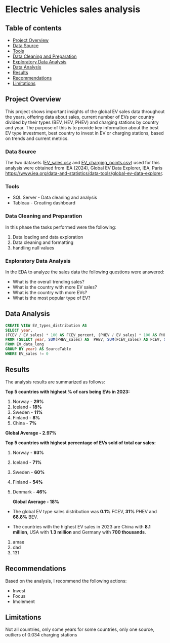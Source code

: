 # Electric Vehicles sales analysis

## Table of contents

- [Project Overview](#project-overview)
- [Data Source](#data-source)
- [Tools](#tools)
- [Data Cleaning and Preparation](#data-cleaning-and-preparation)
- [Exploratory Data Analysis](#exploratory-data-analysis)
- [Data Analysis](#data-analysis)
- [Results](#results)
- [Recommendations](#recommendations)
- [Limitations](#limitations)

## Project Overview 

This project shows important insights of the global EV sales data throughout the years, offering data about sales, current number of EVs per country divided by their types (BEV, HEV, PHEV) and charging stations by country and year. The purpose of this is to provide key information about the best EV type investment, best country to invest in EV or charging stations, based on trends and current metrics.

### Data Source

The two datasets ([EV_sales.csv](https://github.com/diegoislasm/Data_projects/blob/main/EV_sales.csv) and [EV_charging_points.csv](https://github.com/diegoislasm/Data_projects/blob/main/EV_charging_points.csv)) used for this analysis were obtained from IEA (2024), Global EV Data Explorer, IEA, Paris https://www.iea.org/data-and-statistics/data-tools/global-ev-data-explorer.

### Tools

- SQL Server - Data cleaning and analysis
- Tableau - Creating dashboard

### Data Cleaning and Preparation

In this phase  the tasks performed were the following:

1. Data loading and data exploration
2. Data cleaning and formatting
3. handling null values

### Exploratory Data Analysis

In the EDA to analyze the sales data the following questions were answered:

- What is the overall trending sales?
- What is the country with more EV sales?
- What is the country with more EVs?
- What is the most popular type of EV?

## Data Analysis

```sql
CREATE VIEW EV_types_distribution AS
SELECT year, 
(FCEV / EV_sales) * 100 AS FCEV_percent, (PHEV / EV_sales) * 100 AS PHEV_percent, (BEV / EV_sales) * 100 AS BEV_percent
FROM (SELECT year, SUM(PHEV_sales) AS  PHEV, SUM(FCEV_sales) AS FCEV, SUM(BEV_sales) AS BEV, (SUM(PHEV_sales) + SUM(FCEV_sales) + SUM(BEV_sales)) AS EV_sales
FROM EV_data_long
GROUP BY year) AS SourceTable
WHERE EV_sales != 0
```

## Results

The analysis results are summarized as follows:

**Top 5 countries with highest % of cars being EVs in 2023:**
1. Norway - **29%**
2. Iceland - **18%**
3. Sweden - **11%**
4. Finland - **8%**
5. China - **7%**

  **Global Average - 2.97%**


**Top 5 countries with highest percentage of EVs sold of total car sales:**
1. Norway - **93%**
2. Iceland - **71%**
3. Sweden - **60%**
4. Finland - **54%**
5. Denmark - **46%**

   **Global Average - 18%**
  
- The global EV type sales distribution was **0.1%** FCEV, **31%** PHEV and **68.8%** BEV.

- The countries with the highest EV sales in 2023 are China with **8.1 million**, USA with **1.3 million** and Germany with **700 thousands**.

1. amae
2. dad
3. 131

## Recommendations

Based on the analysis, I recommend the following actions:
- Invest
- Focus
- Imolement

## Limitations

Not all countries, only some years for some countries, only one source, outliers of 0.034 charging stations

